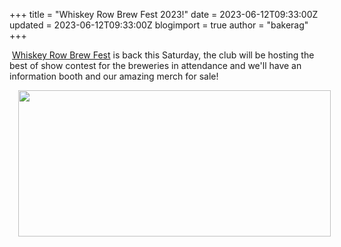 +++
title = "Whiskey Row Brew Fest 2023!"
date = 2023-06-12T09:33:00Z
updated = 2023-06-12T09:33:00Z
blogimport = true 
author = "bakerag"
+++

<p>&nbsp;<a href="https://prescott.events/whiskey-row-brew-fest">Whiskey Row Brew Fest</a>&nbsp;is back this Saturday, the club will be hosting the best of show contest for the breweries in attendance and we'll have an information booth and our amazing merch for sale!</p><div class="separator" style="clear: both; text-align: center;"><a href="https://prescott.events/whiskey-row-brew-fest" imageanchor="1" style="margin-left: 1em; margin-right: 1em;"><img border="0" data-original-height="234" data-original-width="500" height="234" src="https://images.squarespace-cdn.com/content/v1/62325c9d28f0100ab9163448/1657217369285-RO6G0KDXS76AQTPCX868/WRBF+WEB+HEADER.png?format=500w" width="500" /></a></div><br /><p><br /></p><br /><p><br /></p>
